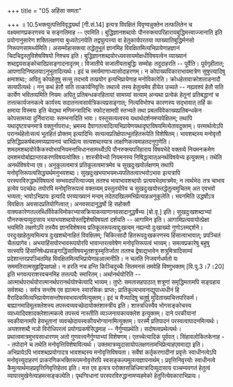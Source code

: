 +++
title = "05 अहिंसा समता"

+++
॥ 10.5भक्त्युत्पत्तिविवृद्ध्यर्था \[गी.सं.14\] इत्यत्र विवक्षितं
विवृण्वन्नुक्तेन तत्फलितेन च वक्ष्यमाणप्रकरणस्य च सङ्गतिमाह -- एवमिति।
बुद्धिज्ञानशब्दयोः पौनरुक्त्यपरिहारायबुद्धिमत्त्वाज्जानाति इति
प्रयोगानुसारेण शक्तिलक्षणया बुध्यतेऽनयेति तद्व्युत्पत्त्या वा
हेतुकार्यपरतया व्याख्यातिबुद्धिर्मनसो निरूपणसामर्थ्यमिति।
असम्मोहासक्त्या तद्धेतुभूतं ज्ञानमिह विवक्षितमित्यभिप्रायेणाहज्ञानं
चिदचिद्वस्तुविशेषविषयो निश्चय इति।
बुद्धिज्ञानशब्दयोरध्यवसायमोक्षधीविषयत्वेन व्याख्यानं
शब्दद्वयसङ्कोचादिप्रसङ्गादनादृतम्। विजातीये सजातीयताबुद्धिः सम्मोहः
तदुदाहरति -- पूर्वेति। पूर्वगृहीतात्; आपणादिनिष्ठतयाऽनुभूतादित्यर्थः। इदं
च स्मर्यमाणाध्यासोदाहरणम्। न कोपाख्यविकाराभावमात्रेण सुषुप्त्यादिषु
क्षमाशब्दः; अपितु कोपहेतुषु सत्सु तदभावे तत्प्रयोग इत्यभिप्रायेणाह
मनोविकारेति। क्रोधहेतावाक्रोशताडनादौ सत्यपीत्यर्थः। ननु कथं हेतौ सति
तत्कार्यनिवृत्तिः तथात्वे तस्य हेतुत्वमेव हीयेत उच्यते -- नह्यवश्यं हेतौ
सति कार्येण भवितव्यमिति नियमः अपितु प्रतिबन्धकरहितायां सामग्र्यां
सत्याम् अन्यथा प्रत्येकं हेतूनां प्रतिबद्धानां च तत्तत्कार्यजनकत्वे
कार्यस्य सदातनत्वसार्वत्रिकत्वप्रसङ्गात्; नित्यविभोश्च कारणस्य सद्भावात्
तर्हि कः क्षमाया विस्मयः इति चेद्यथा मणिमन्त्रादिभिः स्फोटसामग्री
स्तभ्यते तथा प्रबलविवेकाख्यप्रतिबन्धकेन कोपसामग्र्या दुर्निवारायाः
स्तम्भनादिति भावः। वस्तुसत्यत्वस्य यथार्थदर्शनमप्यपेक्षितम्; तथापि
यथादृष्टवचनमात्रे वक्तुर्नापराधः; भ्रमस्य
दैवागतत्वादित्यभिप्रायेणयथादृष्टविषयमित्येतावदुक्तम्। परमार्थत्वेऽपि
परानर्थहेतोःसत्यं भूतहितं प्रोक्तम् इत्यादिभिः
सत्यत्वप्रतिक्षेपात्भूतहितरूपेति विशेषितम्। भावशब्दस्य मनोवृत्तौ
प्रसिद्धिप्रकर्षबलमग्र्यप्रायनयं चाभिप्रेत्य सत्यशब्दस्यात्र
लाक्षणिकत्वमाहतदनुगुणेति। शमदमशब्दयोरेकैकस्योभयनियमनाभिधानसामर्थ्येऽपि
पौनरुक्त्यपरिहाराय विषयभेदे वक्तव्ये नियमनक्रमेण
दमशमयोर्बाह्यान्तरकरणविषयत्वोक्तिः। शास्त्रीयेभ्यो नियमनस्य
निषिद्धत्वात्अनर्थविषयेभ्य इत्युक्तम्। तथेति अनर्थविषयेभ्य
एव। अनुकूलत्वमात्रं प्रतिकूलत्वमात्रमेव च सुखदुःखयोर्लक्षणम् तथापि
मनोवृत्तिरूपत्वसिद्ध्यर्थमनुभवशब्दः। सुखदुःखभयाभयमध्यपतितत्वात्भवोऽभावः
इत्यत्रापि परस्परविरुद्धार्थविषयत्वं सम्भवदपरित्याज्यम् ततश्च
भावाभावशब्दयोः प्रत्ययभेदमात्रमेव; न त्वर्थभेदः तत्र चाभाव इत्येव
पदच्छेदः तयोरपि मनोवृत्तिरूपत्वं वक्तव्यम् प्रस्तुतयोरेव च
सुखदुःखयोस्तद्धेतुत्वमुचितम् अत एवभवो भव्यता; भावोऽभिप्रायः इत्यादि
परव्याख्यानं मन्दम् तदेतदखिलमभिप्रेत्याहअनुकूलेति। भवनमिति उद्धर्षोऽत्र
विवक्षितः अवसादप्रतियोगित्वात्। अनवसादानुद्धर्षो हि सहोक्तौ
वाक्यकारेणतल्लब्धिर्विवेकविमोकाभ्यासक्रियाकव्याणानवसादानुद्धर्षेभ्यः
\[बो.वृ.\] इति। सुखदुःखशब्दाभ्यां पौनरुक्त्यव्युदासाय
भयाभयशब्दयोस्तद्विशेषविषयतां दर्शयति -- आगामिन इति।
आगामिप्रत्यवायोत्प्रेक्षा भयमिति लक्षणेऽपि तस्यैव ज्ञानविशेषस्य
प्रतिकूलरूपत्वाद्दुःखत्वम् नह्यन्यो दुःखाख्यो
गुणोऽस्मद्दर्शने। परदुःखाहेतुत्वमित्यत्र दुःखशब्देनाहितं विवक्षितम्;
चिकित्सादौ हितरूपदुःखकरणस्य हिंसात्वाभावात्; प्रपञ्चितं चैतत्प्रागेव।
अभयाहिंसयोरभावरूपयोरपि भावान्तरत्ववेषेण मनोवृत्तिरूपत्वं भाव्यम्।
समत्वप्रकारेषु बहुषु सत्स्वपि
हिंसानिषेधप्रसङ्गाद्धिंसाविषयभूतशत्रुस्मृतिर्जाता ततश्च द्वेषाद्यभावेन
शत्रुमित्रादिसाम्यं प्रदेशान्तरप्रपञ्चितमिह
विवक्षितमित्यभिप्रायेणाहआत्मनीति। न चलति निजवर्णधर्मतो यः
सममतिरात्मसुहृद्विपक्षपक्षे। न हरति नच हन्ति किञ्चिदुच्चैः सितमनसं
तमवेहि विष्णुभक्तम् \[वि.पु.3।7।20\] इति भगवत्पराशरवचनमिह तत्तत्पदैः
स्मारितम्। अर्थानर्थयोरिति --
आत्मार्थपरार्थयोरात्मानर्थपरानर्थयोश्चेत्यादि भाव्यम्। तुष्टेः
समतासहपाठात् शत्रूणां समृद्धिमतामपि सङ्ग्रहाय सर्वशब्दः। सर्वत्र सन्तोष
एव ह्यात्मनः स्वारसिकः प्राप्तः; प्रातिकूल्यभावनाद्युपाध्यधीनं हि
वैरादिकमित्यभिप्रायेणसन्तोषस्वभावत्वमित्युक्तम्। इदं च मैत्र्यादिषु
चतुर्षु मुदिताख्यचित्तपरिकर्म। बाह्यागमादिमूलक्लेशस्य
तपस्त्वव्यवच्छेदायोक्तंशास्त्रीय इति। शास्त्रधिस्यैव भोगसङ्कोचस्य
व्याध्यादिवशादक्लेशात्मकत्वे तपस्त्वं नास्तीति व्यञ्जनायकायक्लेश
इत्युक्तम्। दाने परकीयानां स्वकीयानामपि हेयभूतानां
व्यवच्छेदायस्वकीयभोग्यानामित्युक्तम्। परस्मै प्रतिपादनं
परस्वत्वापादनमित्यर्थः। अयशश्शब्दै नञो विरोधिपरत्वं
प्रयोगप्रकर्षसिद्धमाह -- नैर्गुण्यप्रथेति। सदोषत्वप्रथेत्यर्थः।
प्रथात्वमात्रमुभयसाधारणम् अतो गुणवत्त्वनैर्गुण्याभ्यां
विशेषणम्। एतच्चेत्यादिकं पूर्ववत्। सिंहावलोकितकेनाह -- तपोदाने च तथेति
मनोवृत्तिविशेषावित्यर्थः।
उक्तमात्रव्युदासायोपलक्षणतामभिप्रेत्याहएवमाद्या इति। अभिप्रायेऽपि
भावशब्दप्रयोगादत्र भावशब्दस्य मनोवृत्तिविषयता। सर्वेषां कर्तृकरणादीनां
प्रवृत्तेः स्वाधीनत्वेऽपि मनोवृत्त्युदाहरणं
प्राकरणिकभक्तिरूपमनोवृत्तेरपि स्वसङ्कल्पमूलत्वज्ञापनार्थम्।
प्रवृत्तिनिवृत्त्योः स्वाधीनत्वे कैमुत्यार्थमाहप्रवृत्तिनिवृत्तिहेतव
इति। मत्त एव इत्यत्र परोक्तसन्निधिमात्रादिव्युदासाय पञ्चम्यवगतं हेतुत्वं
व्यापारमुखेनेत्याहमत्सङ्कल्पेति। पृथग्विधानां परस्परविरुद्धानामप्यहमेको
हेतुरित्येवकाराभिप्रायः।  
  
